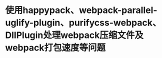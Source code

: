 ﻿# 使用happypack、webpack-parallel-uglify-plugin、purifycss-webpack、DllPlugin处理webpack压缩文件及webpack打包速度等问题